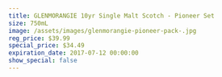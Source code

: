 ```yaml
---
title: GLENMORANGIE 10yr Single Malt Scotch - Pioneer Set
size: 750mL
image: /assets/images/glenmorangie-pioneer-pack-.jpg
reg_price: $39.99
special_price: $34.49
expiration_date: 2017-07-12 00:00:00
show_special: false
---
```



